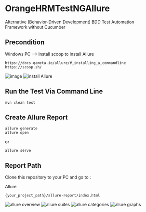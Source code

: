 # OrangeHRMTestNGAllure

Alternative (Behavior-Driven Development) BDD Test Automation Framework without Cucumber


## Precondition
Windows PC --> Install scoop to install Allure
```
https://docs.qameta.io/allure/#_installing_a_commandline
https://scoop.sh/
```
![image](https://user-images.githubusercontent.com/26521948/58542559-68cfca00-8230-11e9-9885-755963981310.png)
![install Allure](https://user-images.githubusercontent.com/26521948/58542313-f52dbd00-822f-11e9-9ba4-abd290b1a9de.png)

## Run the Test Via Command Line
```
mvn clean test
```

## Create Allure Report
```
allure generate
allure open
```
or
```
allure serve
```

## Report Path
Clone this repository to your PC and go to :

Allure
```
{your_project_path}/allure-report/index.html
```
![allure overview](https://user-images.githubusercontent.com/26521948/58542704-a5032a80-8230-11e9-9321-9ddfc7d5fd07.png)
![allure suites](https://user-images.githubusercontent.com/26521948/58542714-a7fe1b00-8230-11e9-9e78-30943787d403.png)
![allure categories](https://user-images.githubusercontent.com/26521948/58542721-aa607500-8230-11e9-8fb5-9c282a92903f.png)
![allure graphs](https://user-images.githubusercontent.com/26521948/58542728-ad5b6580-8230-11e9-9bc7-4a88ebdaeda1.png)

